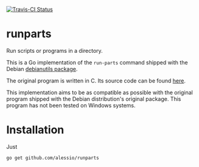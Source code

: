 [![Travis-CI Status](https://api.travis-ci.org/alessio/runparts.png?branch=master)](http://travis-ci.org/#!/alessio/runparts)
# runparts
Run scripts or programs in a directory.

This is a Go implementation of the `run-parts` command
shipped with the Debian [debianutils package](https://tracker.debian.org/pkg/debianutils).

The original program is written in C. Its source code can be found [here](https://salsa.debian.org/debian/debianutils/-/tree/master).

This implementation aims to be as compatible as possible with the original program
shipped with the Debian distribution's original package. This program has not been
tested on Windows systems.
# Installation

Just

```
go get github.com/alessio/runparts
```
